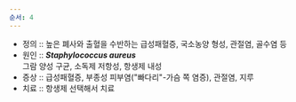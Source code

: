 ```yaml
---
순서: 4
---
```


- 정의 :: 높은 폐사와 출혈을 수반하는 급성패혈증, 국소농양 형성, 관절염, 골수염 등
- 원인 :: ***Staphylococcus aureus***<br>그람 양성 구균, 소독제 저항성, 항생제 내성
- 증상 :: 급성패혈증, 부종성 피부염("빠다리"-가슴 쪽 염증), 관절염, 지루
- 치료 :: 항생제 선택해서 치료
